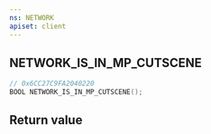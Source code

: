 ```yaml
---
ns: NETWORK
apiset: client
---
```

## NETWORK_IS_IN_MP_CUTSCENE

```c
// 0x6CC27C9FA2040220
BOOL NETWORK_IS_IN_MP_CUTSCENE();
```



## Return value